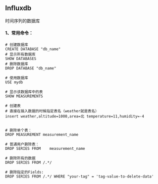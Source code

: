 ## Influxdb
时间序列的数据库

#### 1、常用命令：

    # 创建数据库
    CREATE DATABASE "db_name"
    # 显示所有数据库
    SHOW DATABASES
    # 删除数据库
    DROP DATABASE "db_name"

    # 使用数据库
    USE mydb

    # 显示该数据库中的表
    SHOW MEASUREMENTS

    # 创建表
    # 直接在插入数据的时候指定表名（weather就是表名）
    insert weather,altitude=1000,area=北 temperature=11,humidity=-4


    # 删除单个表：
    DROP MEASUREMENT measurement_name

    # 普通用户删除表：
    DROP SERIES FROM    measurement_name

    # 删除所有的数据
    DROP SERIES FROM /.*/

    # 删除指定的Fields:
    DROP SERIES FROM /.*/ WHERE "your-tag" = 'tag-value-to-delete-data'
